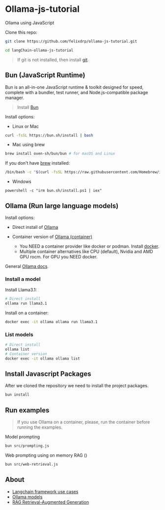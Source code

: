 # Ollama-js-tutorial
Ollama using JavaScript

Clone this repo:
```bash
git clone https://github.com/felixdrp/ollama-js-tutorial.git

cd langChain-ollama-js-tutorial
```

> If git is not installed, then install [git](https://git-scm.com/book/en/v2/Getting-Started-Installing-Git).

## Bun (JavaScript Runtime)
Bun is an all-in-one JavaScript runtime & toolkit designed for speed, complete with a bundler, test runner, and Node.js-compatible package manager.

> Install [Bun](https://bun.sh/)

Install options:

+ Linux or Mac
```bash
curl -fsSL https://bun.sh/install | bash
```
+ Mac using brew
```bash
brew install oven-sh/bun/bun # for macOS and Linux
```
If you don't have [brew](https://brew.sh/) installed:
```bash
/bin/bash -c "$(curl -fsSL https://raw.githubusercontent.com/Homebrew/install/HEAD/install.sh)"
```

+ Windows
```
powershell -c "irm bun.sh/install.ps1 | iex"
```

## Ollama (Run large language models)

Install options:

+ Direct install of [Ollama](https://ollama.com/download)

+ Container version of [Ollama (container)](https://hub.docker.com/r/ollama/ollama)
    - You NEED a container provider like docker or podman. Install [docker](https://docs.docker.com/engine/install/).
    - Multiple container alternatives like CPU (default), Nvidia and AMD GPU rocm. For GPU you NEED docker.

General [Ollama docs](https://github.com/ollama/ollama/tree/main/docs).

### Install a model

Install Llama3.1:

```bash
# Direct install 
ollama run llama3.1
```

Install on a container:
```bash
docker exec -it ollama ollama run llama3.1
```

### List models

```bash
# Direct install 
ollama list
# Container version
docker exec -it ollama ollama list
```

## Install Javascript Packages
After we cloned the repository we need to install the project packages.

```bash
bun install
```

## Run examples

> If you use Ollama on a container, please, run the container before running the examples.

Model prompting

```bash
bun src/prompting.js
```

Web prompting using on memory RAG ()

```bash
bun src/web-retrieval.js
```

## About

+ [Langchain framework use cases](https://js.langchain.com/docs/use_cases)
+ [Ollama models](https://ollama.com/library)
+ [RAG Retrieval-Augmented Generation](RAG.md) 
